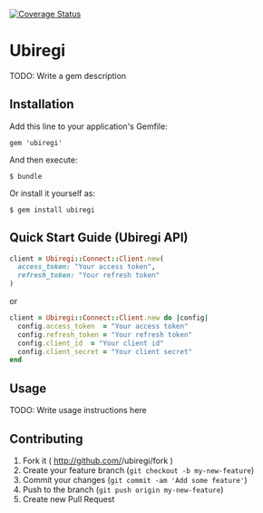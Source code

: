 [![Coverage Status](https://coveralls.io/repos/taish/ubiregi/badge.png)](https://coveralls.io/r/taish/ubiregi)

# Ubiregi

TODO: Write a gem description

## Installation

Add this line to your application's Gemfile:

    gem 'ubiregi'

And then execute:

    $ bundle

Or install it yourself as:

    $ gem install ubiregi

## Quick Start Guide (Ubiregi API)

```ruby
client = Ubiregi::Connect::Client.new(
  access_token: "Your access token",
  refresh_token: "Your refresh token"
)
```

or

```ruby
client = Ubiregi::Connect::Client.new do |config|
  config.access_token  = "Your access token"
  config.refresh_token = "Your refresh token"
  config.client_id  = "Your client id"
  config.client_secret = "Your client secret"
end
```

## Usage

TODO: Write usage instructions here

## Contributing

1. Fork it ( http://github.com/<my-github-username>/ubiregi/fork )
2. Create your feature branch (`git checkout -b my-new-feature`)
3. Commit your changes (`git commit -am 'Add some feature'`)
4. Push to the branch (`git push origin my-new-feature`)
5. Create new Pull Request
